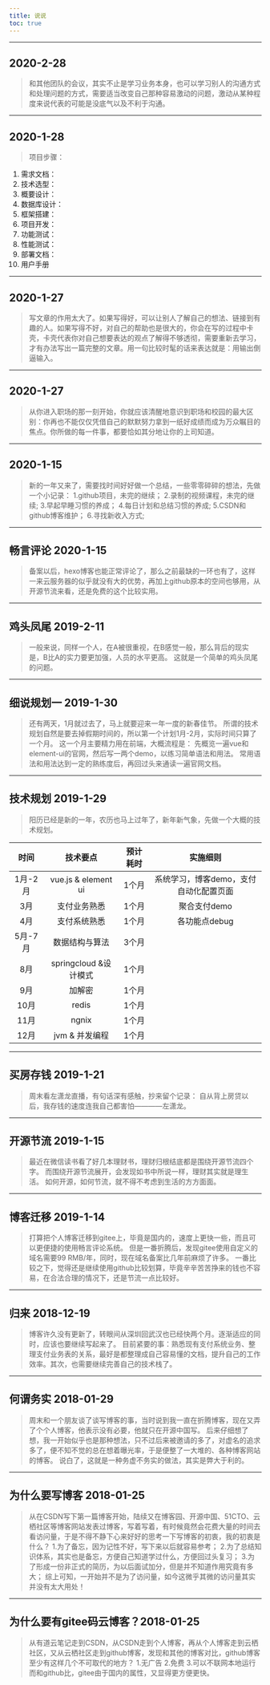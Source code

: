 ```yaml
---
title: 说说
toc: true
---
```

***
##  2020-2-28
>和其他团队的会议，其实不止是学习业务本身，也可以学习别人的沟通方式和处理问题的方式，需要适当改变自己那种容易激动的问题，激动从某种程度来说代表的可能是没底气以及不利于沟通。

***
##  2020-1-28
>项目步骤：
1. 需求文档：
2. 技术选型：
3. 概要设计：
4. 数据库设计：
5. 框架搭建：
6. 项目开发：
7. 功能测试：
8. 性能测试：
9. 部署文档：
10. 用户手册

***
##  2020-1-27
>写文章的作用太大了。如果写得好，可以让别人了解自己的想法、链接到有趣的人。如果写得不好，对自己的帮助也是很大的，你会在写的过程中卡壳，卡壳代表你对自己想要表达的观点了解得不够透彻，需要重新去学习，才有办法写出一篇完整的文章。用一句比较时髦的话来表达就是：用输出倒逼输入。

***
##  2020-1-27
>从你进入职场的那一刻开始，你就应该清醒地意识到职场和校园的最大区别：你再也不能仅仅凭借自己的默默努力拿到一纸好成绩而成为万众瞩目的焦点。你所做的每一件事，都要恰如其分地让你的上司知道。

***
##  2020-1-15
>新的一年又来了，需要找时间好好做一个总结，一些零零碎碎的想法，先做一个小记录：
1.github项目，未完的继续；
2.录制的视频课程，未完的继续;
3.早起早睡习惯的养成；
4.每日计划和总结习惯的养成;
5.CSDN和github博客维护；
6.寻找新收入方式;

***
## 畅言评论 2020-1-15
>备案以后，hexo博客也能正常评论了，那么之前最缺的一环也有了，这样一来云服务器的似乎就没有大的优势，再加上github原本的空间也够用，从开源节流来看，还是免费的这个比较实用。

***
## 鸡头凤尾 2019-2-11
>一般来说，同样一个人，在A被很重视，在B感觉一般，那么背后的现实是，B比A的实力要更加强，人员的水平更高。
这就是一个简单的鸡头凤尾的问题。

***
## 细说规划一 2019-1-30
>还有两天，1月就过去了，马上就要迎来一年一度的新春佳节。
所谓的技术规划自然是要去掉假期时间的，所以第一个计划1月-2月，实际时间只算了一个月。
这一个月主要精力用在前端，大概流程是：
先概览一遍vue和element-ui的官网，然后写一两个demo，以练习简单语法和用法。
常用语法和用法达到一定的熟练度后，再回过头来通读一遍官网文档。

***
## 技术规划 2019-1-29
>阳历已经是新的一年，农历也马上过年了，新年新气象，先做一个大概的技术规划。

|时间|技术要点|预计耗时|实施细则|
|:------:|:------:|:------:|:------:|
|1月-2月| vue.js & element ui |1个月| 系统学习，博客demo，支付自动化配置页面 |
|3月| 支付业务熟悉| 1个月| 聚合支付demo| 
|4月| 支付系统熟悉| 1个月| 各功能点debug| 
|5月-7月| 数据结构与算法| 3个月||   
|8月| springcloud &设计模式| 1个月||  
|9月| 加解密| 1个月||  
|10月| redis| 1个月||  
|11月| ngnix| 1个月||  
|12月| jvm & 并发编程| 1个月||  

***
## 买房存钱 2019-1-21
>周末看左潇龙直播，有句话深有感触，抄来留个记录：
自从背上房贷以后，我存钱的速度连我自己都害怕————左潇龙。

***
## 开源节流 2019-1-15
>最近在微信读书看了好几本理财书，理财归根结底都是围绕开源节流四个字。
而围绕开源节流展开，会发现如书中所说一样，理财其实就是理生活。
如何开源，如何节流，就不得不考虑到生活的方方面面。

***
## 博客迁移 2019-1-14
>打算把个人博客迁移到gitee上，毕竟是国内的，速度上更快一些，而且可以更便捷的使用畅言评论系统。
但是一番折腾后，发现gitee使用自定义的域名需要99 RMB/年，同时，现在域名备案比几年前麻烦了许多。
一番比较之下，觉得还是继续使用github比较划算，毕竟辛辛苦苦挣来的钱也不容易，在合法合理的情况下，还是节流一点比较好。

***
## 归来 2018-12-19
>博客许久没有更新了，转眼间从深圳回武汉也已经快两个月。逐渐适应的同时，应该也要继续写起来了。
目前紧要的事：熟悉现有支付系统业务、整理支付业务表的关系，最好是都整理成自己容易懂的文档，提升自己的工作效率。其次，也需要继续完善自己的技术栈了。

***
## 何谓务实 2018-01-29
>周末和一个朋友谈了谈写博客的事，当时说到我一直在折腾博客，现在又弄了个个人博客，他表示没有必要，他就只在开源中国写。
后来仔细想了想，我一开始似乎也是那种想法，只不过后来被邀请的多了，对虚名的追求多了，便不知不觉的总在想着曝光率，于是便整了一大堆的、各种博客网站的博客。
说白了，这就是一种务虚不务实的做法，其实是弊大于利的。

***
## 为什么要写博客 2018-01-25
>从在CSDN写下第一篇博客开始，陆续又在博客园、开源中国、51CTO、云栖社区等博客网站发表过博客，写着写着，有时候竟然会花费大量的时间去看访问量，于是不得不静下心来好好的思考一下写博客的初衷，我的初衷是什么？
1.为了备忘，因为记性不好，写下来以后就容易参考；
2.为了总结知识体系，其实也是备忘，方便自己知道学过什么，方便回过头复习；
3.为了形成一份非正式的简历，为以后面试加分，但是并不知道作用究竟有多大；
综上可知，一开始并不是为了访问量，如今这微乎其微的访问量其实并没有太大用处！

***
## 为什么要有gitee码云博客？2018-01-25
>从有道云笔记走到CSDN，从CSDN走到个人博客，再从个人博客走到云栖社区，又从云栖社区走到github博客，发现和其他的博客对比，github博客至少有这样几个不可取代的地方？
1.无广告
2.免费
3.可以不联网本地运行
而和github比，gitee由于国内的属性，又显得更方便更快。